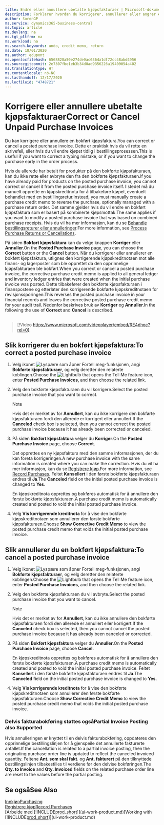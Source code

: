 ```yaml
---
title: Endre eller annullere ubetalte kjøpsfakturaer | Microsoft-dokumentasjon
description: Forklarer hvordan du korrigerer, annullerer eller angrer en bokført kjøpsfaktura og oppretter en kjøpskreditnota automatisk.
author: SorenGP
ms.service: dynamics365-business-central
ms.topic: article
ms.devlang: na
ms.tgt_pltfrm: na
ms.workload: na
ms.search.keywords: undo, credit memo, return
ms.date: 10/01/2020
ms.author: edupont
ms.openlocfilehash: 6568828a50e274de0ac6364a1df72cc48abd4956
ms.sourcegitcommit: 2e7307fbe1eb3b34d0ad9356226a19409054a402
ms.translationtype: HT
ms.contentlocale: nb-NO
ms.lasthandoff: 12/17/2020
ms.locfileid: "4748721"
---
```

# <a name="correct-or-cancel-unpaid-purchase-invoices"></a><span data-ttu-id="3fcd8-103">Korrigere eller annullere ubetalte kjøpsfakturaer</span><span class="sxs-lookup"><span data-stu-id="3fcd8-103">Correct or Cancel Unpaid Purchase Invoices</span></span>

<span data-ttu-id="3fcd8-104">Du kan korrigere eller annullere en bokført kjøpsfaktura.</span><span class="sxs-lookup"><span data-stu-id="3fcd8-104">You can correct or cancel a posted purchase invoice.</span></span> <span data-ttu-id="3fcd8-105">Dette er praktisk hvis du vil rette en skrivefeil, eller hvis du vil endre kjøpet tidlig i bestillingsprosessen.</span><span class="sxs-lookup"><span data-stu-id="3fcd8-105">This is useful if you want to correct a typing mistake, or if you want to change the purchase early in the order process.</span></span>

<span data-ttu-id="3fcd8-106">Hvis du allerede har betalt for produkter på den bokførte kjøpsfakturaen, kan du ikke rette eller avbryte den fra den bokførte kjøpsfakturaen.</span><span class="sxs-lookup"><span data-stu-id="3fcd8-106">If you have already paid for products on the posted purchase invoice, you cannot correct or cancel it from the posted purchase invoice itself.</span></span> <span data-ttu-id="3fcd8-107">I stedet må du manuelt opprette en kjøpskreditnota for å tilbakeføre kjøpet, eventuelt behandlet med en bestillingsretur.</span><span class="sxs-lookup"><span data-stu-id="3fcd8-107">Instead, you must manually create a purchase credit memo to reverse the purchase, optionally managed with a purchase return order.</span></span> <span data-ttu-id="3fcd8-108">Det samme gjelder hvis du vil endre en bokført kjøpsfaktura som er basert på kombinerte kjøpsmottak.</span><span class="sxs-lookup"><span data-stu-id="3fcd8-108">The same applies if you want to modify a posted purchase invoice that was based on combined purchase receipts.</span></span> <span data-ttu-id="3fcd8-109">Hvis du vil ha mer informasjon, kan du se [Behandle bestillingsreturer eller annulleringer](purchasing-how-process-purchase-returns-cancellations.md).</span><span class="sxs-lookup"><span data-stu-id="3fcd8-109">For more information, see [Process Purchase Returns or Cancellations](purchasing-how-process-purchase-returns-cancellations.md).</span></span>

<span data-ttu-id="3fcd8-110">På siden **Bokført kjøpsfaktura** kan du velge knappen **Korriger** eller **Annuller**.</span><span class="sxs-lookup"><span data-stu-id="3fcd8-110">On the **Posted Purchase Invoice** page, you can choose the **Correct** button or the **Cancel** button.</span></span> <span data-ttu-id="3fcd8-111">Når du korrigerer eller annullerer en bokført kjøpsfaktura, utlignes den korrigerende kjøpskreditnotaen mot alle finans- og lagerposter som ble opprettet da den opprinnelige kjøpsfakturaen ble bokført.</span><span class="sxs-lookup"><span data-stu-id="3fcd8-111">When you correct or cancel a posted purchase invoice, the corrective purchase credit memo is applied to all general ledger and inventory ledger entries that were created when the initial purchase invoice was posted.</span></span> <span data-ttu-id="3fcd8-112">Dette tilbakefører den bokførte kjøpsfakturaen i finanspostene og etterlater den korrigerende bokførte kjøpskreditnotaen for revisjonssporingen.</span><span class="sxs-lookup"><span data-stu-id="3fcd8-112">This reverses the posted purchase invoice in your financial records and leaves the corrective posted purchase credit memo for your audit trail.</span></span> <span data-ttu-id="3fcd8-113">Nedenfor beskrives bruk av **Korriger** og **Annuller**.</span><span class="sxs-lookup"><span data-stu-id="3fcd8-113">In the following the use of **Correct** and **Cancel** is described.</span></span>
<br><br>
> [!Video https://www.microsoft.com/videoplayer/embed/RE4dhoc?rel=0]

## <a name="to-correct-a-posted-purchase-invoice"></a><span data-ttu-id="3fcd8-114">Slik korrigerer du en bokført kjøpsfaktura:</span><span class="sxs-lookup"><span data-stu-id="3fcd8-114">To correct a posted purchase invoice</span></span>
1. <span data-ttu-id="3fcd8-115">Velg ikonet ![Lyspære som åpner Fortell meg-funksjonen](media/ui-search/search_small.png "Fortell hva du vil gjøre"), angi **Bokførte kjøpsfakturaer**, og velg deretter den relaterte koblingen.</span><span class="sxs-lookup"><span data-stu-id="3fcd8-115">Choose the ![Lightbulb that opens the Tell Me feature](media/ui-search/search_small.png "Tell me what you want to do") icon, enter **Posted Purchase Invoices**, and then choose the related link.</span></span>  
2. <span data-ttu-id="3fcd8-116">Velg den bokførte kjøpsfakturaen du vil korrigere.</span><span class="sxs-lookup"><span data-stu-id="3fcd8-116">Select the posted purchase invoice that you want to correct.</span></span>  

    > [!NOTE]  
    >   <span data-ttu-id="3fcd8-117">Hvis det er merket av for **Annullert**, kan du ikke korrigere den bokførte kjøpsfakturaen fordi den allerede er korrigert eller annullert.</span><span class="sxs-lookup"><span data-stu-id="3fcd8-117">If the **Canceled** check box is selected, then you cannot correct the posted purchase invoice because it has already been corrected or canceled.</span></span>
3. <span data-ttu-id="3fcd8-118">På siden **Bokført kjøpsfaktura** velger du **Korriger**.</span><span class="sxs-lookup"><span data-stu-id="3fcd8-118">On the **Posted Purchase Invoice** page, choose **Correct**.</span></span>

    <span data-ttu-id="3fcd8-119">Det opprettes en ny kjøpsfaktura med den samme informasjonen, der du kan foreta korrigeringen.</span><span class="sxs-lookup"><span data-stu-id="3fcd8-119">A new purchase invoice with the same information is created where you can make the correction.</span></span> <span data-ttu-id="3fcd8-120">Hvis du vil ha mer informasjon, kan du se [Registrere kjøp](purchasing-how-record-purchases.md).</span><span class="sxs-lookup"><span data-stu-id="3fcd8-120">For more information, see [Record Purchases](purchasing-how-record-purchases.md).</span></span> <span data-ttu-id="3fcd8-121">Feltet **Kansellert** i den første bokførte kjøpsfakturaen endres til **Ja**.</span><span class="sxs-lookup"><span data-stu-id="3fcd8-121">The **Canceled** field on the initial posted purchase invoice is changed to **Yes**.</span></span>

    <span data-ttu-id="3fcd8-122">En kjøpskreditnota opprettes og bokføres automatisk for å annullere den første bokførte kjøpsfakturaen.</span><span class="sxs-lookup"><span data-stu-id="3fcd8-122">A purchase credit memo is automatically created and posted to void the initial posted purchase invoice.</span></span>
4. <span data-ttu-id="3fcd8-123">Velg **Vis korrigerende kreditnota** for å vise den bokførte kjøpskreditnotaen som annullerer den første bokførte kjøpsfakturaen.</span><span class="sxs-lookup"><span data-stu-id="3fcd8-123">Choose **Show Corrective Credit Memo** to view the posted purchase credit memo that voids the initial posted purchase invoice.</span></span>

## <a name="to-cancel-a-posted-purchase-invoice"></a><span data-ttu-id="3fcd8-124">Slik annullerer du en bokført kjøpsfaktura:</span><span class="sxs-lookup"><span data-stu-id="3fcd8-124">To cancel a posted purchase invoice</span></span>
1. <span data-ttu-id="3fcd8-125">Velg ikonet ![Lyspære som åpner Fortell meg-funksjonen](media/ui-search/search_small.png "Fortell hva du vil gjøre"), angi **Bokførte kjøpsfakturaer**, og velg deretter den relaterte koblingen.</span><span class="sxs-lookup"><span data-stu-id="3fcd8-125">Choose the ![Lightbulb that opens the Tell Me feature](media/ui-search/search_small.png "Tell me what you want to do") icon, enter **Posted Purchase Invoices**, and then choose the related link.</span></span>  
2. <span data-ttu-id="3fcd8-126">Velg den bokførte kjøpsfakturaen du vil avbryte.</span><span class="sxs-lookup"><span data-stu-id="3fcd8-126">Select the posted purchase invoice that you want to cancel.</span></span>

    > [!NOTE]  
    >   <span data-ttu-id="3fcd8-127">Hvis det er merket av for **Annullert**, kan du ikke annullere den bokførte kjøpsfakturaen fordi den allerede er annullert eller korrigert.</span><span class="sxs-lookup"><span data-stu-id="3fcd8-127">If the **Canceled** check box is selected, then you cannot cancel the posted purchase invoice because it has already been canceled or corrected.</span></span>
3. <span data-ttu-id="3fcd8-128">På siden **Bokført kjøpsfaktura** velger du **Annuller**.</span><span class="sxs-lookup"><span data-stu-id="3fcd8-128">On the **Posted Purchase Invoice** page, choose **Cancel**.</span></span>

    <span data-ttu-id="3fcd8-129">En kjøpskreditnota opprettes og bokføres automatisk for å annullere den første bokførte kjøpsfakturaen.</span><span class="sxs-lookup"><span data-stu-id="3fcd8-129">A purchase credit memo is automatically created and posted to void the initial posted purchase invoice.</span></span> <span data-ttu-id="3fcd8-130">Feltet **Kansellert** i den første bokførte kjøpsfakturaen endres til **Ja**.</span><span class="sxs-lookup"><span data-stu-id="3fcd8-130">The **Canceled** field on the initial posted purchase invoice is changed to **Yes**.</span></span>
4. <span data-ttu-id="3fcd8-131">Velg **Vis korrigerende kreditnota** for å vise den bokførte kjøpskreditnotaen som annullerer den første bokførte kjøpsfakturaen.</span><span class="sxs-lookup"><span data-stu-id="3fcd8-131">Choose **Show Corrective Credit Memo** to view the posted purchase credit memo that voids the initial posted purchase invoice.</span></span>

### <a name="partial-invoice-posting-also-supported"></a><span data-ttu-id="3fcd8-132">Delvis fakturabokføring støttes også</span><span class="sxs-lookup"><span data-stu-id="3fcd8-132">Partial Invoice Posting also Supported</span></span>
<span data-ttu-id="3fcd8-133">Hvis annulleringen er knyttet til en delvis fakturabokføring, oppdateres den opprinnelige bestillingslinjen for å gjenspeile det annullerte fakturerte antallet.</span><span class="sxs-lookup"><span data-stu-id="3fcd8-133">If the cancellation is related to a partial invoice posting, then the originating purchase order line is updated to reflect the canceled invoiced quantity.</span></span> <span data-ttu-id="3fcd8-134">Feltene **Ant. som skal fakt.** og **Ant. fakturert** på den tilknyttede bestillingslinjen tilbakestilles til verdiene før den delvise bokføringen.</span><span class="sxs-lookup"><span data-stu-id="3fcd8-134">The **Qty. to Invoice** and **Qty. Invoiced** fields on the related purchase order line are reset to the values before the partial posting.</span></span>

## <a name="see-also"></a><span data-ttu-id="3fcd8-135">Se også</span><span class="sxs-lookup"><span data-stu-id="3fcd8-135">See Also</span></span>
[<span data-ttu-id="3fcd8-136">Innkjøp</span><span class="sxs-lookup"><span data-stu-id="3fcd8-136">Purchasing</span></span>](purchasing-manage-purchasing.md)  
[<span data-ttu-id="3fcd8-137">Registrere kjøp</span><span class="sxs-lookup"><span data-stu-id="3fcd8-137">Record Purchases</span></span>](purchasing-how-record-purchases.md)  
<span data-ttu-id="3fcd8-138">[Arbeide med [!INCLUDE[prod_short](includes/prod_short.md)]](ui-work-product.md)</span><span class="sxs-lookup"><span data-stu-id="3fcd8-138">[Working with [!INCLUDE[prod_short](includes/prod_short.md)]](ui-work-product.md)</span></span>
